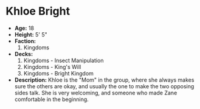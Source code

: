 

# Khloe Bright

- **Age:** 18
- **Height:** 5' 5" 
- **Faction:** 
  1. Kingdoms
- **Decks:** 
  1. Kingdoms - Insect Manipulation
  2. Kingdoms - King's Will
  3. Kingdoms - Bright Kingdom 
- **Description:**
Khloe is the "Mom" in the group, where she always makes sure the others 
are okay, and usually the one to make the two opposing sides talk. She is 
very welcoming, and someone who made Zane comfortable in the beginning. 

